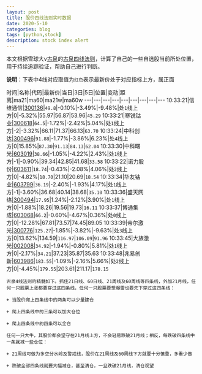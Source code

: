 ```yaml
---
layout: post
title: 股价四线法则实时数据
date: 2020-5-10
categories: blog
tags: [python,stock]
description: stock index alert
---
```



本文根据雪球大v[古泉](https://xueqiu.com/u/7148646888)的[古泉四线法则](https://xueqiu.com/7148646888/130498192)，计算了自己的一些自选股当前所处位置，用于持续追踪验证，帮助自己进行判断。

**说明**：下表中4线对应取值为`红色`表示最新价处于对应指标上方，属正面

时间|名称|代码|最新价|当日|3日|5日|位置|变动|距离|ma21|ma60|ma21w|ma60w
---|---|---|---|---|---|---|---|---
10:33:21|信维通信|[300136](https://xueqiu.com/S/SZ300136)|`49.8`|-0.10%|-3.49%|-9.48%|处`1`线上方|0|-5.32%|55.97|56.87|53.96|`45.29`
10:33:21|寒锐钴业|[300618](https://xueqiu.com/S/SZ300618)|`64.5`|-1.72%|-2.42%|5.04%|处`1`线上方|-2|-3.32%|66.11|71.37|66.13|`63.70`
10:33:24|中科创达|[300496](https://xueqiu.com/S/SZ300496)|`91.88`|-1.77%|-3.86%|6.23%|处`4`线上方|0|15.85%|`87.30`|`91.13`|`84.13`|`62.04`
10:33:30|中科曙光|[603019](https://xueqiu.com/S/SH603019)|`38.66`|-1.05%|-4.22%|2.43%|处`1`线上方|-1|-0.90%|39.34|42.85|41.68|`33.58`
10:33:22|诺力股份|[603611](https://xueqiu.com/S/SH603611)|`18.74`|-0.43%|-2.08%|4.06%|处`2`线上方|0|-4.82%|`18.70`|21.10|20.69|`18.54`
10:33:34|华友钴业|[603799](https://xueqiu.com/S/SH603799)|`36.19`|-2.40%|-1.93%|4.17%|处`1`线上方|-1|-3.60%|36.68|40.14|38.68|`35.10`
10:33:36|盛天网络|[300494](https://xueqiu.com/S/SZ300494)|`17.95`|1.24%|-2.12%|3.90%|处`1`线上方|0|-1.88%|18.26|19.56|19.73|`16.11`
10:33:37|博通集成|[603068](https://xueqiu.com/S/SH603068)|`66.2`|-0.60%|-4.67%|0.36%|处`0`线上方|0|-12.28%|67.81|73.57|74.45|89.05
10:33:39|帝尔激光|[300776](https://xueqiu.com/S/SZ300776)|`125.27`|-1.85%|-3.82%|-9.63%|处`3`线上方|0|13.62%|134.59|`116.97`|`106.09`|`91.96`
10:33:45|大族激光|[002008](https://xueqiu.com/S/SZ002008)|`34.92`|-1.94%|-0.80%|5.81%|处`1`线上方|0|-2.17%|`34.21`|37.23|35.87|35.63
10:33:48|兆易创新|[603986](https://xueqiu.com/S/SH603986)|`183.55`|-1.09%|-2.16%|5.66%|处`2`线上方|0|-4.45%|`179.55`|203.61|211.17|`178.15`

```
古泉4线法则的精髓如下。抓住21日线、60日线、21周线及60周线等四条线，外加21月线，任何一只股票上涨都要穿过这四条线，任何一只股票要想爆雷也要先下穿过这四条线：

+ 当股价爬上四条线中的两条可以少量建仓

+ 爬上四条线中的三条可以加大仓位

+ 爬上四条线中的四条可以全仓

任何一只大牛，其股价都会坚守在21月线上方，不会轻易跌破21月线；相反，每跌破四条线中一条就减一些仓位：

+ 21周线可做为多空分水岭及警戒线，股价在21周线及60周线下方就要十分慎重，多看少做

+ 跌破全部四条线就要大幅减仓，甚至清仓，一旦跌破21月线，清仓观望
```